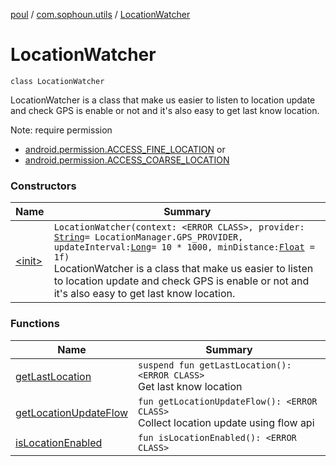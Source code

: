 [poul](../../index.md) / [com.sophoun.utils](../index.md) / [LocationWatcher](./index.md)

# LocationWatcher

`class LocationWatcher`

LocationWatcher is a class that make us easier
to listen to location update and check GPS is enable or not
and it's also easy to get last know location.

Note: require permission

* [android.permission.ACCESS_FINE_LOCATION](#)
or
* [android.permission.ACCESS_COARSE_LOCATION](#)

### Constructors

| Name | Summary |
|---|---|
| [&lt;init&gt;](-init-.md) | `LocationWatcher(context: <ERROR CLASS>, provider: `[`String`](https://kotlinlang.org/api/latest/jvm/stdlib/kotlin/-string/index.html)` = LocationManager.GPS_PROVIDER, updateInterval: `[`Long`](https://kotlinlang.org/api/latest/jvm/stdlib/kotlin/-long/index.html)` = 10 * 1000, minDistance: `[`Float`](https://kotlinlang.org/api/latest/jvm/stdlib/kotlin/-float/index.html)` = 1f)`<br>LocationWatcher is a class that make us easier to listen to location update and check GPS is enable or not and it's also easy to get last know location. |

### Functions

| Name | Summary |
|---|---|
| [getLastLocation](get-last-location.md) | `suspend fun getLastLocation(): <ERROR CLASS>`<br>Get last know location |
| [getLocationUpdateFlow](get-location-update-flow.md) | `fun getLocationUpdateFlow(): <ERROR CLASS>`<br>Collect location update using flow api |
| [isLocationEnabled](is-location-enabled.md) | `fun isLocationEnabled(): <ERROR CLASS>` |
